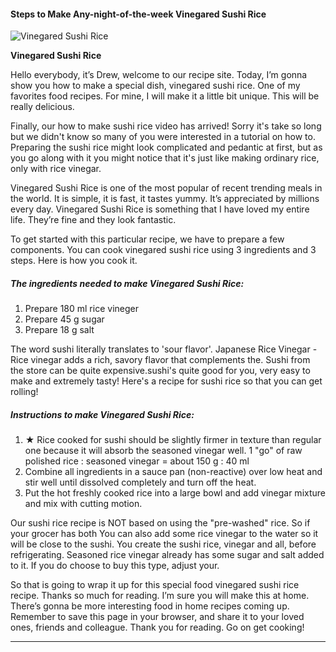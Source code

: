             

#### Steps to Make Any-night-of-the-week Vinegared Sushi Rice

![Vinegared Sushi Rice](https://img-global.cpcdn.com/recipes/2455553_21083181c81b3bca/751x532cq70/vinegared-sushi-rice-recipe-main-photo.jpg)

**Vinegared Sushi Rice**

Hello everybody, it’s Drew, welcome to our recipe site. Today, I’m gonna show you how to make a special dish, vinegared sushi rice. One of my favorites food recipes. For mine, I will make it a little bit unique. This will be really delicious.

Finally, our how to make sushi rice video has arrived! Sorry it's take so long but we didn't know so many of you were interested in a tutorial on how to. Preparing the sushi rice might look complicated and pedantic at first, but as you go along with it you might notice that it's just like making ordinary rice, only with rice vinegar.

Vinegared Sushi Rice is one of the most popular of recent trending meals in the world. It is simple, it is fast, it tastes yummy. It’s appreciated by millions every day. Vinegared Sushi Rice is something that I have loved my entire life. They’re fine and they look fantastic.

To get started with this particular recipe, we have to prepare a few components. You can cook vinegared sushi rice using 3 ingredients and 3 steps. Here is how you cook it.

##### The ingredients needed to make Vinegared Sushi Rice:

1.  Prepare 180 ml rice vineger
2.  Prepare 45 g sugar
3.  Prepare 18 g salt

The word sushi literally translates to 'sour flavor'. Japanese Rice Vinegar - Rice vinegar adds a rich, savory flavor that complements the. Sushi from the store can be quite expensive.sushi's quite good for you, very easy to make and extremely tasty! Here's a recipe for sushi rice so that you can get rolling!

##### Instructions to make Vinegared Sushi Rice:

1.  ★ Rice cooked for sushi should be slightly firmer in texture than regular one because it will absorb the seasoned vinegar well. 1 "go" of raw polished rice : seasoned vinegar = about 150 g : 40 ml
2.  Combine all ingredients in a sauce pan (non-reactive) over low heat and stir well until dissolved completely and turn off the heat.
3.  Put the hot freshly cooked rice into a large bowl and add vinegar mixture and mix with cutting motion.

Our sushi rice recipe is NOT based on using the "pre-washed" rice. So if your grocer has both You can also add some rice vinegar to the water so it will be close to the sushi. You create the sushi rice, vinegar and all, before refrigerating. Seasoned rice vinegar already has some sugar and salt added to it. If you do choose to buy this type, adjust your.

So that is going to wrap it up for this special food vinegared sushi rice recipe. Thanks so much for reading. I’m sure you will make this at home. There’s gonna be more interesting food in home recipes coming up. Remember to save this page in your browser, and share it to your loved ones, friends and colleague. Thank you for reading. Go on get cooking!

* * *